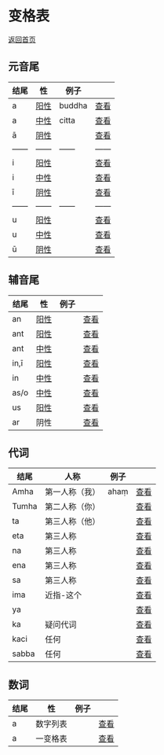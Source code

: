 # 变格表
[返回首页](../summary.md)

## 元音尾

| 结尾 | 性  | 例子  |   |
| ---------- | ------ | ----- |----|
| a | [阳性](masculine.md)  |  buddha   |[查看](a-masculine.md)|
| a | [中性](neutral.md)  |  citta   |[查看](a-neutral.md)|
| ā | [阴性](feminine.md)  |     |[查看](a-feminine.md)|
| —— | —— | —— | —— |
| i |[阳性](masculine.md) |     |[查看](i-masculine.md)|
| i | [中性](neutral.md)  |     |[查看](i-neutral.md)|
| ī | [阴性](feminine.md)  |     |[查看](i-feminine.md)|
| —— | —— | —— | —— |
| u |[阳性](masculine.md) |     |[查看](u-masculine.md)|
| u | [中性](neutral.md)  |     |[查看](u-neutral.md)|
| ū | [阴性](feminine.md)  |     |[查看](u-feminine.md)|

## 辅音尾

| 结尾 | 性  | 例子  |   |
| ---------- | ------------- | -------- |-------- |
| an |[阳性](masculine.md) |     |[查看](an-masculine.md)|
| ant | [阳性](masculine.md)  |     |[查看](ant-masculine.md)|
| ant | [中性](neutral.md)  |     |[查看](ant-neutral.md)|
| in,ī |[阳性](masculine.md) |     |[查看](in-masculine.md)|
| in | [中性](neutral.md)  |     |[查看](in-neutral.md)|
| as/o | [中性](neutral.md)  |     |[查看](as-neutral.md)|
| us |[阳性](masculine.md) |     |[查看](us.md)|
| ar | 阴性  |     |[查看](ar.md)|


## 代词

| 结尾 | 人称  | 例子  |   |
| ---------- | ------------- | -------- |-------- |
| Amha | 第一人称（我）  |  ahaṃ   |[查看](amha.md)|
| Tumha | 第二人称（你）  |     |[查看](a-masculine.md)|
| ta | 第三人称（他）  |     |[查看](a-masculine.md)|
| eta | 第三人称  |     |[查看](a-masculine.md)|
| na | 第三人称  |     |[查看](a-masculine.md)|
| ena | 第三人称  |     |[查看](a-masculine.md)|
| sa | 第三人称  |     |[查看](a-masculine.md)|
| ima | 近指-这个  |     |[查看](ima.md)|
| ya |   |     |[查看](a-masculine.md)|
| ka | 疑问代词  |     |[查看](a-masculine.md)| 
| kaci | 任何  |     |[查看](a-masculine.md)|
| sabba | 任何  |     |[查看](a-masculine.md)|

## 数词

| 结尾 | 性  | 例子  |   |
| ---------- | ------------- | -------- |-------- |
| a | 数字列表  |     |[查看](a-masculine.md)|
| a | 一变格表  |     |[查看](a-masculine.md)|